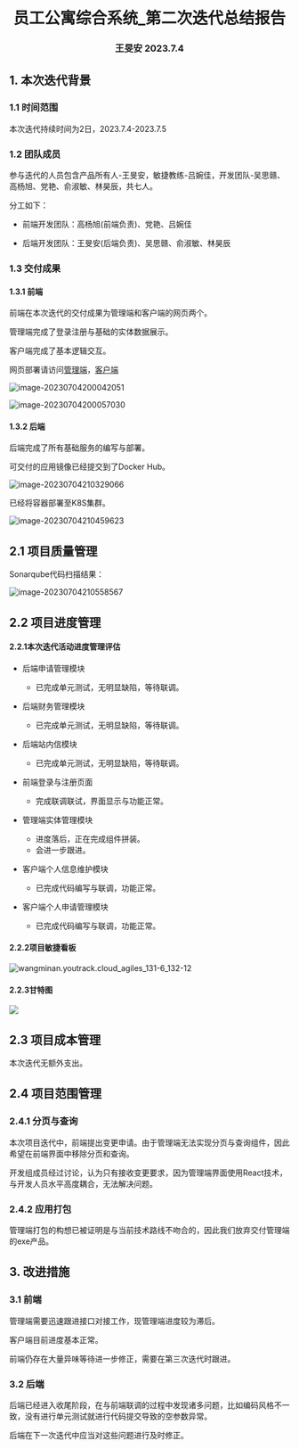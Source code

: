 

<div align="center">
    <h1>
        员工公寓综合系统_第二次迭代总结报告
    </h1>
    <h3>
        王旻安 2023.7.4
    </h3>
</div>


## 1. 本次迭代背景

### 1.1 时间范围

本次迭代持续时间为2日，2023.7.4-2023.7.5



### 1.2 团队成员

参与迭代的人员包含产品所有人-王旻安，敏捷教练-吕婉佳，开发团队-吴思赣、高杨旭、党艳、俞淑敏、林昊辰，共七人。

分工如下：

+ 前端开发团队：高杨旭(前端负责)、党艳、吕婉佳

+ 后端开发团队：王旻安(后端负责)、吴思赣、俞淑敏、林昊辰

  

### 1.3 交付成果

#### 1.3.1 前端

前端在本次迭代的交付成果为管理端和客户端的网页两个。

管理端完成了登录注册与基础的实体数据展示。

客户端完成了基本逻辑交互。

网页部署请访问[管理端](https://apartment-admin.wangminan.me/)，[客户端](http://apartment-client.wangminan.me/)

![image-20230704200042051](https://cdn.jsdelivr.net/gh/WangMinan/Pics/image-20230704200042051.png)

![image-20230704200057030](https://cdn.jsdelivr.net/gh/WangMinan/Pics/image-20230704200057030.png)



#### 1.3.2 后端

后端完成了所有基础服务的编写与部署。

可交付的应用镜像已经提交到了Docker Hub。

![image-20230704210329066](https://cdn.jsdelivr.net/gh/WangMinan/Pics/image-20230704210329066.png)



已经将容器部署至K8S集群。

![image-20230704210459623](https://cdn.jsdelivr.net/gh/WangMinan/Pics/image-20230704210459623.png)



## 2.1 项目质量管理

Sonarqube代码扫描结果：

![image-20230704210558567](https://cdn.jsdelivr.net/gh/WangMinan/Pics/image-20230704210558567.png)



## 2.2 项目进度管理

#### 2.2.1本次迭代活动进度管理评估

+ 后端申请管理模块

  + 已完成单元测试，无明显缺陷，等待联调。

+ 后端财务管理模块

  + 已完成单元测试，无明显缺陷，等待联调。

+ 后端站内信模块

  + 已完成单元测试，无明显缺陷，等待联调。

+ 前端登录与注册页面

  + 完成联调联试，界面显示与功能正常。

+ 管理端实体管理模块

  + 进度落后，正在完成组件拼装。
  + 会进一步跟进。

+ 客户端个人信息维护模块

  + 已完成代码编写与联调，功能正常。

+ 客户端个人申请管理模块

  + 已完成代码编写与联调，功能正常。

    

#### 2.2.2项目敏捷看板

![wangminan.youtrack.cloud_agiles_131-6_132-12](https://cdn.jsdelivr.net/gh/WangMinan/Pics/wangminan.youtrack.cloud_agiles_131-6_132-12.png)

#### 2.2.3甘特图

![](https://cdn.jsdelivr.net/gh/WangMinan/Pics/b5ad1b3a8d9145a47486aeac057b0eba.png)



## 2.3 项目成本管理

本次迭代无额外支出。



## 2.4 项目范围管理

### 2.4.1 分页与查询

本次项目迭代中，前端提出变更申请。由于管理端无法实现分页与查询组件，因此希望在前端界面中移除分页和查询。

开发组成员经过讨论，认为只有接收变更要求，因为管理端界面使用React技术，与开发人员水平高度耦合，无法解决问题。



### 2.4.2 应用打包

管理端打包的构想已被证明是与当前技术路线不吻合的，因此我们放弃交付管理端的exe产品。



## 3. 改进措施

### 3.1 前端

管理端需要迅速跟进接口对接工作，现管理端进度较为滞后。

客户端目前进度基本正常。

前端仍存在大量异味等待进一步修正，需要在第三次迭代时跟进。



### 3.2 后端

后端已经进入收尾阶段，在与前端联调的过程中发现诸多问题，比如编码风格不一致，没有进行单元测试就进行代码提交导致的空参数异常。

后端在下一次迭代中应当对这些问题进行及时修正。